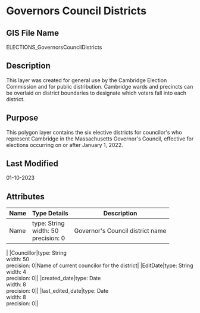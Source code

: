 # Governors Council Districts
## GIS File Name
ELECTIONS_GovernorsCouncilDistricts
## Description
<DIV STYLE="text-align:Left;"><DIV><DIV><P><SPAN>This layer was created for general use by the Cambridge Election Commission and for public distribution. Cambridge wards and precincts can be overlaid on district boundaries to designate which voters fall into each district.</SPAN></P></DIV></DIV></DIV>

## Purpose
This polygon layer contains the six elective districts for councilor's who represent Cambridge in the Massachusetts Governor's Council, effective for elections occurring on or after January 1, 2022.
## Last Modified
01-10-2023
## Attributes
|Name|Type Details|Description|
|----|------------|-----------|
|Name|type: String<br/>width: 50<br/>precision: 0|Governor's Council district name
|
|Councillor|type: String<br/>width: 50<br/>precision: 0|Name of current councilor for the district|
|EditDate|type: String<br/>width: 4<br/>precision: 0||
|created_date|type: Date<br/>width: 8<br/>precision: 0||
|last_edited_date|type: Date<br/>width: 8<br/>precision: 0||
